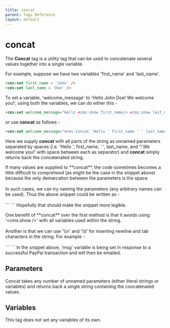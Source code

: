 ```yaml
---
title: concat
parent: Tags Reference
layout: default
---
```


# concat

The **Concat** tag is a utility tag that can be used to concatenate several values together into a single variable.

For example, suppose we have two variables 'first_name' and 'last_name'.

```html
<cms:set first_name = 'John' />
<cms:set last_name = 'Doe' />
```

To set a variable, 'welcome_message' to 'Hello John Doe! We welcome you!', using both the variables, we can do either this -

```html
<cms:set welcome_message="Hello <cms:show first_name/> <cms:show last_name/>! We welcome you!" />
```

or use **concat** as follows -

```html
<cms:set welcome_message="<cms:concat 'Hello ' first_name ' ' last_name '! We welcome you!' />" />
```

Here we supply **concat** with all parts of the string as unnamed parameters separated by spaces (i.e. 'Hello ', first_name, ' ', last_name, and '! We welcome you!' with space between each as separator) and **concat** simply returns back the concatenated string.

<p class="success">
    If many values are supplied to **concat**, the code sometimes becomes a little difficult to comprehend (as might be the case in the snippet above) because the only demarcation between the parameters is the space.<br/>
    <br/>
    In such cases, we can try naming the parameters (any arbitrary names can be used). Thus the above snippet could be written as -<br/>
    <br/>
    ```
<cms:set welcome_message="<cms:concat p1='Hello ' p2=first_name p3=' ' p4=last_name p5='! We welcome you!' />" />
    ```
    Hopefully that should make the snippet more legible.
</p>

<p class="notice">
    One benefit of **concat** over the first method is that it avoids using '&lt;cms:show /&gt;' with all variables used within the string.<br/>
    <br/>
    Another is that we can use '\\n' and '\\t' for inserting newline and tab characters in the string. For example -<br/>
    <br/>
    ```
<cms:set msg = "<cms:concat 'item_name: ' pp_item_name '\n'
    'item_number: ' pp_item_number '\n'
    'quantity: ' pp_quantity />" />
    ```
    In the snippet above, 'msg' variable is being set in response to a successful PayPal transaction and will then be emailed.
</p>

## Parameters

Concat takes any number of unnamed parameters (either literal strings or variables) and returns back a single string containing the concatenated values.

## Variables

This tag does not set any variables of its own.
